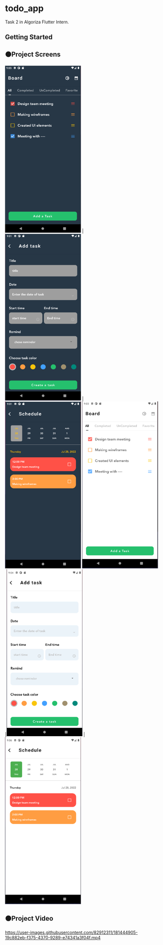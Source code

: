 # todo_app

Task 2 in Algoriza Flutter Intern.

## Getting Started
## 🟠Project Screens
<img src="b.PNG" width="250" height="550">  | <img src="add.PNG" width="250" height="550"> |  <img src="sc.PNG" width="250" height="550">
<img src="b2.PNG" width="250" height="550"> |<img src="add2.PNG" width="250" height="550"> |  <img src="sc2.PNG" width="250" height="550">

## 🟠Project Video
https://user-images.githubusercontent.com/82912311/181444905-19c882eb-f375-4370-9289-e74341a3f04f.mp4
